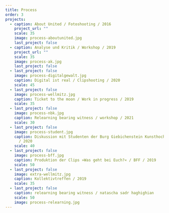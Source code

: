 ```yaml
---
title: Process
order: 3
projects:
  - caption: About United / Fotoshooting / 2016
    project_url: ""
    scale: 35
    image: process-aboutunited.jpg
    last_project: false
  - caption: Analyse und Kritik / Workshop / 2019
    project_url: ""
    scale: 35
    image: process-ak.jpg
    last_project: false
  - last_project: false
    image: process-digitalgewalt.jpg
    caption: Digital ist real / Clipshooting / 2020
    scale: 45
  - last_project: false
    image: process-wellmitz.jpg
    caption: Ticket to the moon / Work in progress / 2019
    scale: 35
  - last_project: false
    image: process-nbk.jpg
    caption: Relearning bearing witness / workshop / 2021
    scale: 30
  - last_project: false
    image: process-student.jpg
    caption: Diskussion mit Studenten der Burg Giebichenstein Kunsthochschule Halle
      / 2020
    scale: 40
  - last_project: false
    image: process-bff.jpg
    caption: Produktion der Clips »Was geht bei Euch?« / BFF / 2019
    scale: 50
  - last_project: false
    image: extra-wellmitz.jpg
    caption: Kollektivtreffen / 2019
    scale: 35
  - last_project: false
    caption: relearning bearing witness / natascha sadr haghighian
    scale: 50
    image: process-relearning.jpg
---
```

